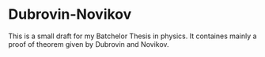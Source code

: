 # Dubrovin-Novikov
This is a small draft for my Batchelor Thesis in physics. It containes mainly a proof of theorem given by Dubrovin and Novikov.
